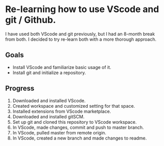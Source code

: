 # Re-learning how to use VScode and git / Github.

I have used both VScode and git previously, but I had an 8-month break from both. I decided to try re-learn both with a more thorough approach.

## Goals

- Install VScode and familiarize basic usage of it.
- Install git and initialize a repository.

## Progress

1. Downloaded and installed VScode.
2. Created workspace and customized setting for that space.
3. Installed extensions from VScode marketplace.
4. Downloaded and installed gitSCM.
5. Set up git and cloned this repository to VScode workspace.
6. In VScode, made changes, commit and push to master branch.
7. In VScode,  pulled master from remote origin.
8. In VScode, created a new branch and made changes to readme.
